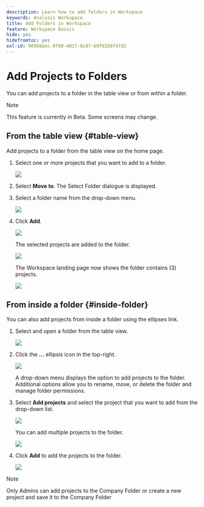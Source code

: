 ```yaml
---
description: Learn how to add folders in Workspace
keywords: Analysis Workspace
title: Add Folders in Workspace
feature: Workspace Basics
hide: yes
hidefromtoc: yes
exl-id: 90968aec-0f08-4017-9c87-69f92b9747d2
---
```

# Add Projects to Folders

You can add projects to a folder in the table view or from within a folder.

>[!NOTE]
>
>This feature is currently in Beta. Some screens may change.

## From the table view {#table-view}

Add projects to a folder from the table view on the home page.

1.  Select one or more projects that you want to add to a folder.

    ![](/help/analyze/analysis-workspace/build-workspace-project/assets/move-tv-selected.png)

1.  Select **Move to**. The Select Folder dialogue is displayed.

1.  Select a folder name from the drop-down menu.

    ![](/help/analyze/analysis-workspace/build-workspace-project/assets/move-select-folder.png)

1.  Click **Add**.

    ![](/help/analyze/analysis-workspace/build-workspace-project/assets/move-add.png)

    The selected projects are added to the folder.

    ![](/help/analyze/analysis-workspace/build-workspace-project/assets/move-projects-added.png)

    The Workspace landing page now shows the folder contains (3) projects.

    ![](/help/analyze/analysis-workspace/build-workspace-project/assets/move-folders-updated.png)

## From inside a folder {#inside-folder}

You can also add projects from inside a folder using the ellipses link.

1.  Select and open a folder from the table view.

    ![](/help/analyze/analysis-workspace/build-workspace-project/assets/move-open-folder.png)

1.  Click the **...** ellipsis icon in the top-right.

    ![](/help/analyze/analysis-workspace/build-workspace-project/assets/add-projects-elipsis.png)

    A drop-down menu displays the option to add projects to the folder. Additional options allow you to rename, move, or delete the folder and manage folder permissions.

1.  Select **Add projects** and select the project that you want to add     from the drop-down list.

    ![](/help/analyze/analysis-workspace/build-workspace-project/assets/select-add-projects.png)

    You can add multiple projects to the folder.

    ![](/help/analyze/analysis-workspace/build-workspace-project/assets/move-add-multiple-projects.png)

1.  Click **Add** to add the projects to the folder.

    ![](/help/analyze/analysis-workspace/build-workspace-project/assets/move-added-items.png)


>[!NOTE]
>
>Only Admins can add projects to the Company Folder or create a new project and save it to the Company Folder
